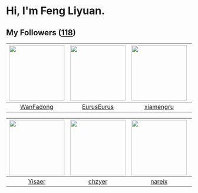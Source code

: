 # Hi, I'm Feng Liyuan.

## My Followers ([118](https://github.com/SunRunAway?tab=followers))

| <img src="https://avatars.githubusercontent.com/u/10414494?v=4" width="150" height="150" /> | <img src="https://avatars.githubusercontent.com/u/14977542?v=4" width="150" height="150" /> | <img src="https://avatars.githubusercontent.com/u/28560740?v=4" width="150" height="150" /> | <img src="https://avatars.githubusercontent.com/u/250445?v=4" width="150" height="150" /> |
| :-----------------------------------------------------------------------------------------: | :-----------------------------------------------------------------------------------------: | :-----------------------------------------------------------------------------------------: | :---------------------------------------------------------------------------------------: |
|                          [WanFadong](https://github.com/WanFadong)                          |                         [EurusEurus](https://github.com/EurusEurus)                         |                          [xiamengru](https://github.com/xiamengru)                          |                           [batermj](https://github.com/batermj)                           |

| <img src="https://avatars.githubusercontent.com/u/13427348?v=4" width="150" height="150" /> | <img src="https://avatars.githubusercontent.com/u/1464115?v=4" width="150" height="150" /> | <img src="https://avatars.githubusercontent.com/u/3737474?v=4" width="150" height="150" /> | <img src="https://avatars.githubusercontent.com/u/7368838?v=4" width="150" height="150" /> |
| :-----------------------------------------------------------------------------------------: | :----------------------------------------------------------------------------------------: | :----------------------------------------------------------------------------------------: | :----------------------------------------------------------------------------------------: |
|                             [Yisaer](https://github.com/Yisaer)                             |                             [chzyer](https://github.com/chzyer)                            |                             [nareix](https://github.com/nareix)                            |                        [tangjun1990](https://github.com/tangjun1990)                       |